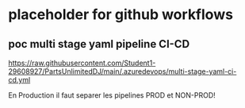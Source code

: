 # placeholder for github workflows

## poc multi stage yaml pipeline CI-CD

https://raw.githubusercontent.com/Student1-29608927/PartsUnlimitedDJ/main/.azuredevops/multi-stage-yaml-ci-cd.yml

En Production il faut separer les pipelines PROD et NON-PROD!
